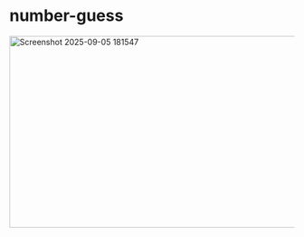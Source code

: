 # number-guess
<img width="628" height="339" alt="Screenshot 2025-09-05 181547" src="https://github.com/user-attachments/assets/16d03245-bbb0-4dad-9396-756e7bbe9b19" />
